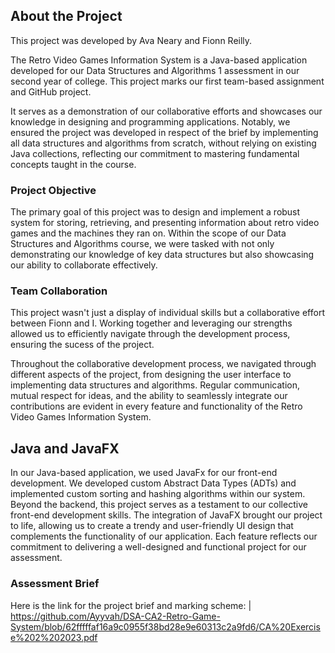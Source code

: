 ## About the Project
This project was developed by Ava Neary and Fionn Reilly.

The Retro Video Games Information System is a Java-based application developed for our Data Structures and Algorithms 1 assessment in our second year of college. This project marks our first team-based assignment and GitHub project.

It serves as a demonstration of our collaborative efforts and showcases our knowledge in designing and programming applications. 
Notably, we ensured the project was developed in respect of the brief by implementing all data structures and algorithms from scratch, without relying on existing Java collections, reflecting our commitment to mastering fundamental concepts taught in the course.

### Project Objective

The primary goal of this project was to design and implement a robust system for storing, retrieving, and presenting information about retro video games and the machines they ran on. Within the scope of our Data Structures and Algorithms course, we were tasked with not only demonstrating our knowledge of key data structures but also showcasing our ability to collaborate effectively.

### Team Collaboration
This project wasn't just a display of individual skills but a collaborative effort between Fionn and I. Working together and leveraging our strengths allowed us to efficiently navigate through the development process, ensuring the sucess of the project.

Throughout the collaborative development process, we navigated through different aspects of the project, from designing the user interface to implementing data structures and algorithms. Regular communication, mutual respect for ideas, and the ability to seamlessly integrate our contributions are evident in every feature and functionality of the Retro Video Games Information System.

## Java and JavaFX 

In our Java-based application, we used JavaFx for our front-end development. We developed custom Abstract Data Types (ADTs) and implemented custom sorting and hashing algorithms within our system. Beyond the backend, this project serves as a testament to our collective front-end development skills. The integration of JavaFX brought our project to life, allowing us to create a trendy and user-friendly UI design that complements the functionality of our application. Each feature reflects our commitment to delivering a well-designed and functional project for our assessment.

### Assessment Brief

Here is the link for the project brief and marking scheme: | https://github.com/Ayyvah/DSA-CA2-Retro-Game-System/blob/62fffffaf16a9c0955f38bd28e9e60313c2a9fd6/CA%20Exercise%202%202023.pdf 


